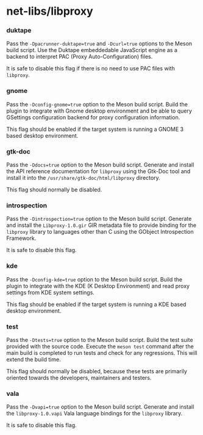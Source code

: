 # net-libs/libproxy

### duktape
Pass the `-Dpacrunner-duktape=true` and `-Dcurl=true` options to the Meson build script. Use the Duktape embeddedable JavaScript engine as a backend to interpret PAC (Proxy Auto-Configuration) files.

It is safe to disable this flag if there is no need to use PAC files with `libproxy`.

### gnome
Pass the `-Dconfig-gnome=true` option to the Meson build script. Build the plugin to integrate with Gnome desktop environment and be able to query GSettings configuration backend for proxy configuration information.

This flag should be enabled if the target system is running a GNOME 3 based desktop environment.

### gtk-doc
Pass the `-Ddocs=true` option to the Meson build script. Generate and install the API reference documentation for `libproxy` using the Gtk-Doc tool and install it into the `/usr/share/gtk-doc/html/libproxy` directory.

This flag should normally be disabled.

### introspection
Pass the `-Dintrospection=true` option to the Meson build script. Generate and install the `Libproxy-1.0.gir` GIR metadata file to provide binding for the `libproxy` library to languages other than C using the GObject Introspection Framework.

It is safe to disable this flag.

### kde
Pass the `-Dconfig-kde=true` option to the Meson build script. Build the plugin to integrate with the KDE (K Desktop Environment) and read proxy settings from KDE system settings.

This flag should be enabled if the target system is running a KDE based desktop environment.

### test
Pass the `-Dtests=true` option to the Meson build script. Build the test suite provided with the source code. Execute the `meson test` command after the main build is completed to run tests and check for any regressions. This will extend the build time.

This flag should normally be disabled, because these tests are primarily oriented towards the developers, maintainers and testers.

### vala
Pass the `-Dvapi=true` option to the Meson build script. Generate and install the `libproxy-1.0.vapi` Vala language bindings for the `libproxy` library.

It is safe to disable this flag.
